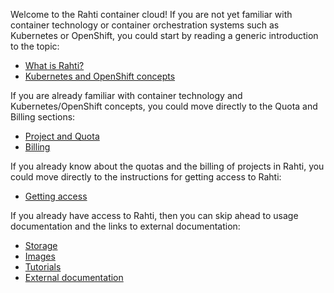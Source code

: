 Welcome to the Rahti container cloud! If you are not yet
familiar with container technology or container orchestration systems such as
Kubernetes or OpenShift, you could start by reading a generic introduction to
the topic:

  * [What is Rahti?](/cloud/rahti/rahti-what-is/)
  * [Kubernetes and OpenShift concepts](/cloud/rahti/concepts/)

If you are already familiar with container technology and Kubernetes/OpenShift concepts,
you could move directly to the Quota and Billing sections:

  * [Project and Quota](/cloud/rahti/usage/projects_and_quota/)
  * [Billing](/cloud/rahti/billing/)

If you already know about the quotas and the billing of projects in Rahti, you could move directly to the instructions for getting access to Rahti:

  * [Getting access](/cloud/rahti/access/)

If you already have access to Rahti, then you can skip ahead to usage
documentation and the links to external documentation:

  * [Storage](/cloud/rahti/storage/options/)
  * [Images](/cloud/rahti/images/overview/)
  * [Tutorials](/cloud/rahti/tutorials/)
  * [External documentation ](/cloud/rahti/ext_docs/)
